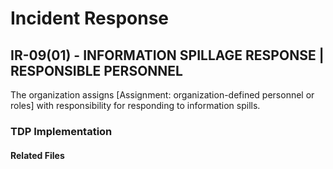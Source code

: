# Incident Response
## IR-09(01) - INFORMATION SPILLAGE RESPONSE | RESPONSIBLE PERSONNEL

The organization assigns [Assignment: organization-defined personnel or roles] with responsibility for responding to information spills.  

### TDP Implementation


#### Related Files


